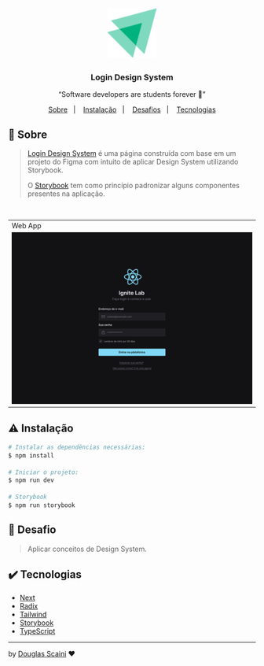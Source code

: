 <h1 align="center"><img src="./public/ignite.svg" width="100px"/></h1>

<h3 align="center">Login Design System</h3>

<p align="center">“Software developers are students forever 🧠”</p>

<p align="center">
  <a href="#about">Sobre</a>&nbsp;&nbsp;&nbsp;|&nbsp;&nbsp;&nbsp;
  <a href="#install">Instalação</a>&nbsp;&nbsp;&nbsp;|&nbsp;&nbsp;&nbsp;
  <a href="#challenge">Desafios</a>&nbsp;&nbsp;&nbsp;|&nbsp;&nbsp;&nbsp;
  <a href="#technologies">Tecnologias</a>
</p>

## :speech_balloon: Sobre <a name="about"></a>

> [Login Design System](https://login-design-system-douglasscaini.vercel.app/) é uma página construída com base em um projeto do Figma com intuito de aplicar Design System utilizando Storybook.
>
> O [Storybook](https://douglasscaini.github.io/login-design-system/) tem como princípio padronizar alguns componentes presentes na aplicação.

<br />
<table>
  <tr>
    <td colspan="1">Web App</td>
  </tr>
  <tr>
    <td><img src="./public/login.png" width=1000px /></td></td>
  </tr>
</table>

## :warning: Instalação <a name="install"></a>

```bash
# Instalar as dependências necessárias:
$ npm install

# Iniciar o projeto:
$ npm run dev

# Storybook
$ npm run storybook
```

## :triangular_flag_on_post: Desafio <a name="challenge"></a>

> Aplicar conceitos de Design System.

## :heavy_check_mark: Tecnologias <a name="technologies"></a>

-   [Next](https://nextjs.org/)
-   [Radix](https://www.radix-ui.com/)
-   [Tailwind](https://tailwindcss.com/)
-   [Storybook](https://storybook.js.org/)
-   [TypeScript](https://www.typescriptlang.org/)

---

by [Douglas Scaini](https://www.github.com/douglasscaini) ❤️
